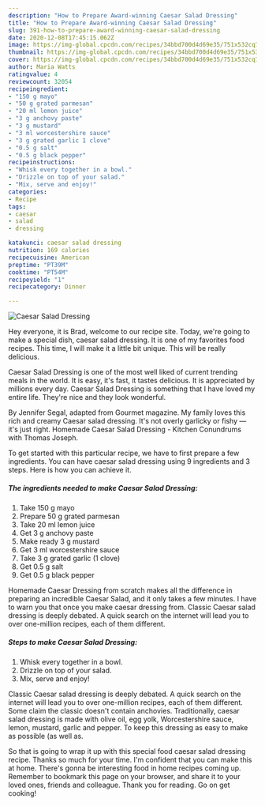 ```yaml
---
description: "How to Prepare Award-winning Caesar Salad Dressing"
title: "How to Prepare Award-winning Caesar Salad Dressing"
slug: 391-how-to-prepare-award-winning-caesar-salad-dressing
date: 2020-12-08T17:45:15.062Z
image: https://img-global.cpcdn.com/recipes/34bbd700d4d69e35/751x532cq70/caesar-salad-dressing-recipe-main-photo.jpg
thumbnail: https://img-global.cpcdn.com/recipes/34bbd700d4d69e35/751x532cq70/caesar-salad-dressing-recipe-main-photo.jpg
cover: https://img-global.cpcdn.com/recipes/34bbd700d4d69e35/751x532cq70/caesar-salad-dressing-recipe-main-photo.jpg
author: Maria Watts
ratingvalue: 4
reviewcount: 32054
recipeingredient:
- "150 g mayo"
- "50 g grated parmesan"
- "20 ml lemon juice"
- "3 g anchovy paste"
- "3 g mustard"
- "3 ml worcestershire sauce"
- "3 g grated garlic 1 clove"
- "0.5 g salt"
- "0.5 g black pepper"
recipeinstructions:
- "Whisk every together in a bowl."
- "Drizzle on top of your salad."
- "Mix, serve and enjoy!"
categories:
- Recipe
tags:
- caesar
- salad
- dressing

katakunci: caesar salad dressing 
nutrition: 169 calories
recipecuisine: American
preptime: "PT39M"
cooktime: "PT54M"
recipeyield: "1"
recipecategory: Dinner

---
```



![Caesar Salad Dressing](https://img-global.cpcdn.com/recipes/34bbd700d4d69e35/751x532cq70/caesar-salad-dressing-recipe-main-photo.jpg)

Hey everyone, it is Brad, welcome to our recipe site. Today, we're going to make a special dish, caesar salad dressing. It is one of my favorites food recipes. This time, I will make it a little bit unique. This will be really delicious.

Caesar Salad Dressing is one of the most well liked of current trending meals in the world. It is easy, it's fast, it tastes delicious. It is appreciated by millions every day. Caesar Salad Dressing is something that I have loved my entire life. They're nice and they look wonderful.

By Jennifer Segal, adapted from Gourmet magazine. My family loves this rich and creamy Caesar salad dressing. It&#39;s not overly garlicky or fishy — it&#39;s just right. Homemade Caesar Salad Dressing - Kitchen Conundrums with Thomas Joseph.


To get started with this particular recipe, we have to first prepare a few ingredients. You can have caesar salad dressing using 9 ingredients and 3 steps. Here is how you can achieve it.

<!--inarticleads1-->

##### The ingredients needed to make Caesar Salad Dressing:

1. Take 150 g mayo
1. Prepare 50 g grated parmesan
1. Take 20 ml lemon juice
1. Get 3 g anchovy paste
1. Make ready 3 g mustard
1. Get 3 ml worcestershire sauce
1. Take 3 g grated garlic (1 clove)
1. Get 0.5 g salt
1. Get 0.5 g black pepper


Homemade Caesar Dressing from scratch makes all the difference in preparing an incredible Caesar Salad, and it only takes a few minutes. I have to warn you that once you make caesar dressing from. Classic Caesar salad dressing is deeply debated. A quick search on the internet will lead you to over one-million recipes, each of them different. 

<!--inarticleads2-->

##### Steps to make Caesar Salad Dressing:

1. Whisk every together in a bowl.
1. Drizzle on top of your salad.
1. Mix, serve and enjoy!


Classic Caesar salad dressing is deeply debated. A quick search on the internet will lead you to over one-million recipes, each of them different. Some claim the classic doesn&#39;t contain anchovies. Traditionally, caesar salad dressing is made with olive oil, egg yolk, Worcestershire sauce, lemon, mustard, garlic and pepper. To keep this dressing as easy to make as possible (as well as. 

So that is going to wrap it up with this special food caesar salad dressing recipe. Thanks so much for your time. I'm confident that you can make this at home. There's gonna be interesting food in home recipes coming up. Remember to bookmark this page on your browser, and share it to your loved ones, friends and colleague. Thank you for reading. Go on get cooking!
